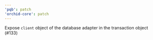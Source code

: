 ```yaml
---
'pqb': patch
'orchid-core': patch
---
```


Expose `client` object of the database adapter in the transaction object (#133)
